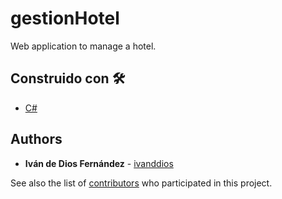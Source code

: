 # gestionHotel

Web application to manage a hotel.

## Construido con 🛠️
* [C#](https://docs.microsoft.com/en-us/dotnet/csharp/) 

## Authors

* **Iván de Dios Fernández** - [ivanddios](https://github.com/ivanddios)

See also the list of [contributors](https://github.com/ivanddios/meetPoll/contributors) who participated in this project.




